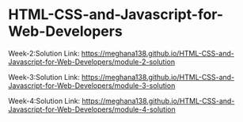 # HTML-CSS-and-Javascript-for-Web-Developers

Week-2:Solution Link:
https://meghana138.github.io/HTML-CSS-and-Javascript-for-Web-Developers/module-2-solution

Week-3:Solution Link:
https://meghana138.github.io/HTML-CSS-and-Javascript-for-Web-Developers/module-3-solution

Week-4:Solution Link:
https://meghana138.github.io/HTML-CSS-and-Javascript-for-Web-Developers/module-4-solution
